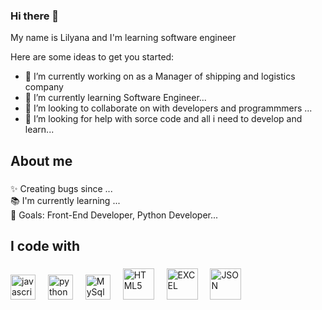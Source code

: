 ### Hi there 👋
<p align="left">My name is Lilyana and I'm learning software engineer</p>

Here are some ideas to get you started:

- 🔭 I’m currently working on as a Manager of shipping and logistics company 
- 🌱 I’m currently learning Software Engineer...
- 👯 I’m looking to collaborate on with developers and programmmers ...
- 🤔 I’m looking for help with sorce code and all i need to develop and learn...

###


###

<h2 align="left">About me</h2>

###

<p align="left">✨ Creating bugs since ...<br>📚 I'm currently learning ...<br>🎯 Goals: Front-End Developer, Python Developer...<br></p>

###

<h2 align="left">I code with</h2>

###

<div align="left">
  <img src="https://cdn.jsdelivr.net/gh/devicons/devicon/icons/javascript/javascript-original.svg" height="40" alt="javascript logo"  />
  <img width="12" />
  <img src="https://cdn.jsdelivr.net/gh/devicons/devicon/icons/python/python-original.svg" height="40" alt="python logo"  />
  <img width="12" />
  <img src="https://cdn.jsdelivr.net/gh/devicons/devicon/icons/mysql/mysql-original.svg" height="40" alt="MySql logo"  />
  <img width="12" />
  <a href="https://www.w3.org/TR/html5/" title="HTML5"><img src="https://github.com/get-icon/geticon/raw/master/icons/html-5.svg" alt="HTML5" width="50px" height="50px"></a>
  <img width="12" />
 <a href="https://www.w3.org/TR/EXCEL/" title="EXCEL"><img src="https://github.com/get-icon/geticon/raw/master/icons/css-3.svg" alt="EXCEL" width="50px" height="50px"></a>
  <img width="12" />
  <a href="https://www.w3.org/TR/JSON/" title="JSON"><img src="https://github.com/get-icon/geticon/raw/master/icons/json.svg" alt="JSON" width="50px" height="50px"></a>
  <img width="12" />
</div>

###

